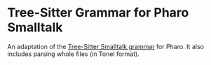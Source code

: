 # Tree-Sitter Grammar for Pharo Smalltalk

An adaptation of the [Tree-Sitter Smalltalk grammar](https://github.com/tom95/tree-sitter-smalltalk) for Pharo.
It also includes parsing whole files (in Tonel format).
